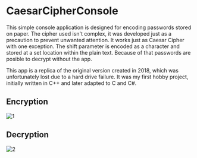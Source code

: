 <h1>CaesarCipherConsole</h1>

This simple console application is designed for encoding passwords stored on paper. The cipher used isn't complex, it was developed just as a precaution to prevent unwanted attention. 
It works just as Caesar Cipher with one exception. The shift parameter is encoded as a character and stored at a set location within the plain text. Because of that passwords are posible to decrypt without the app.

This app is a replica of the original version created in 2018, which was unfortunately lost due to a hard drive failure. It was my first hobby project, initially written in C++ and later adapted to C and C#.

<h2>Encryption</h2>

![1](https://github.com/user-attachments/assets/286f5317-d4a6-4a70-9f6d-fd1577a11ba3)

<h2>Decryption</h2>

![2](https://github.com/user-attachments/assets/1b122d42-7c15-4c05-bb7e-2e742aba7569)
